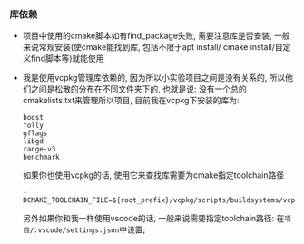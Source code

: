 ### 库依赖

- 项目中使用的cmake脚本如有find_package失败, 需要注意库是否安装, 一般来说常规安装(使cmake能找到库, 包括不限于apt install/ cmake install/自定义find脚本等)就能使用

- 我是使用vcpkg管理库依赖的, 因为所以小实验项目之间是没有关系的, 所以他们之间是松散的分布在不同文件夹下的, 也就是说: 没有一个总的cmakelists.txt来管理所以项目, 目前我在vcpkg下安装的库为:

  ```
  boost
  folly
  gflags
  libgd
  range-v3
  benchmark
  ```

  如果你也使用vcpkg的话, 使用它来查找库需要为cmake指定toolchain路径

  ```
  -DCMAKE_TOOLCHAIN_FILE=${root_prefix}/vcpkg/scripts/buildsystems/vcpkg.cmake
  ```

  另外如果你和我一样使用vscode的话, 一般来说需要指定toolchain路径: 
  在`项目/.vscode/settings.json`中设置;

  